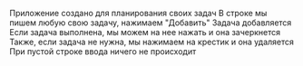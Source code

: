 Приложение создано для планирования своих задач
В строке мы пишем любую свою задачу, нажимаем "Добавить"
Задача добавляется
Если задача выполнена, мы можем на нее нажать и она зачеркнется
Также, если задача не нужна, мы нажимаем на крестик и она удаляется
При пустой строке ввода ничего не происходит
